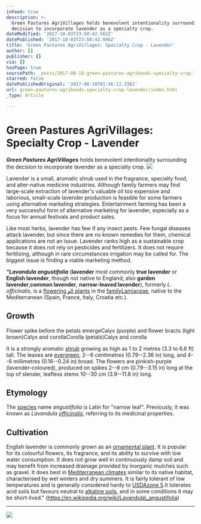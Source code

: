 ```yaml
---
inFeed: true
description: >-
  Green Pastures AgriVillages holds benevolent intentionality surrounding the
  decision to incorporate lavender as a specialty crop.
dateModified: '2017-10-03T23:50:42.562Z'
datePublished: '2017-10-03T23:50:43.046Z'
title: 'Green Pastures AgriVillages: Specialty Crop - Lavender'
author: []
publisher: {}
via: {}
hasPage: true
sourcePath: _posts/2017-08-10-green-pastures-agrihoods-specialty-crop-lavender.md
starred: false
datePublishedOriginal: '2017-08-10T01:36:12.336Z'
url: green-pastures-agrihoods-specialty-crop-lavender/index.html
_type: Article

---
```

# **Green Pastures AgriVillages: Specialty Crop - Lavender**

_**Green Pastures AgriVillages**_ holds benevolent intentionality surrounding the decision to incorporate lavender as a specialty crop.
![](https://the-grid-user-content.s3-us-west-2.amazonaws.com/f5144667-3118-40be-8815-256d016456fa.jpg)

Lavender is a small, aromatic shrub used in the fragrance, specialty food, and alter-native medicine industries. Although family farmers may find large-scale extraction of lavender's valuable oil too expensive and laborious, small-scale lavender production is feasible for some farmers using alternative marketing strategies. Entertainment farming has been a very successful form of alternative marketing for lavender, especially as a focus for annual festivals and product sales.

Like most herbs, lavender has few if any insect pests. Few fungal diseases attack lavender, but since there are no known remedies for them, chemical applications are not an issue. Lavender ranks high as a sustainable crop because it does not rely on pesticides and fertilizers. It does not require fertilizing, although in rare circumstances irrigation may be called for. The biggest issue is finding a viable marketing method.

_**"Lavandula angustifolia**_ (**lavender** most commonly **true lavender** or **English lavender**, though not native to England; also **garden lavender**,**common lavender**, **narrow-leaved lavender**), formerly _L. officinalis_, is a [flowering الو plants][0] in the [family][1][Lamiaceae][2], native to the Mediterranean (Spain, France, Italy, Croatia etc.).

## Growth

Flower spike before the petals emergeCalyx (purple) and flower bracts (light brown)Calyx and corollaCorolla (petals)Calyx and corolla

It is a strongly aromatic [shrub][3] growing as high as 1 to 2 metres (3.3 to 6.6 ft) tall. The leaves are [evergreen][4], 2--6 centimetres (0.79--2.36 in) long, and 4--6 millimetres (0.16--0.24 in) broad. The flowers are pinkish-purple (lavender-coloured), produced on spikes 2--8 cm (0.79--3.15 in) long at the top of slender, leafless stems 10--30 cm (3.9--11.8 in) long.

## Etymology

The [species][5] name _angustifolia_ is Latin for "narrow leaf". Previously, it was known as _Lavandula [officinalis][6]_, referring to its medicinal properties.

## Cultivation

English lavender is commonly grown as an [ornamental plant][7]. It is popular for its colourful flowers, its fragrance, and its ability to survive with low water consumption. It does not grow well in continuously damp soil and may benefit from increased drainage provided by inorganic mulches such as gravel. It does best in [Mediterranean climates][8] similar to its native habitat, characterised by wet winters and dry summers. It is fairly tolerant of low temperatures and is generally considered hardy to [USDA][9][zone 5][10].It tolerates acid soils but favours neutral to [alkaline soils][11], and in some conditions it may be short-lived." (https://en.wikipedia.org/wiki/Lavandula\_angustifolia)

---

![](https://the-grid-user-content.s3-us-west-2.amazonaws.com/b409299f-9936-46f8-b318-4524e1d208d9.jpg)

[0]: https://en.wikipedia.org/w/index.php?title=Flowering_%D8%A7%D9%84%D9%88_plants&action=edit&redlink=1 "Flowering الو plants (page does not exist)"
[1]: https://en.wikipedia.org/wiki/Family_(biology) "Family (biology)"
[2]: https://en.wikipedia.org/wiki/Lamiaceae "Lamiaceae"
[3]: https://en.wikipedia.org/wiki/Shrub "Shrub"
[4]: https://en.wikipedia.org/wiki/Evergreen "Evergreen"
[5]: https://en.wikipedia.org/wiki/Species "Species"
[6]: https://en.wikipedia.org/wiki/Officinalis "Officinalis"
[7]: https://en.wikipedia.org/wiki/Ornamental_plant "Ornamental plant"
[8]: https://en.wikipedia.org/wiki/Mediterranean_climate "Mediterranean climate"
[9]: https://en.wikipedia.org/wiki/USDA "USDA"
[10]: https://en.wikipedia.org/wiki/Hardiness_zone "Hardiness zone"
[11]: https://en.wikipedia.org/wiki/Alkali_soils "Alkali soils"